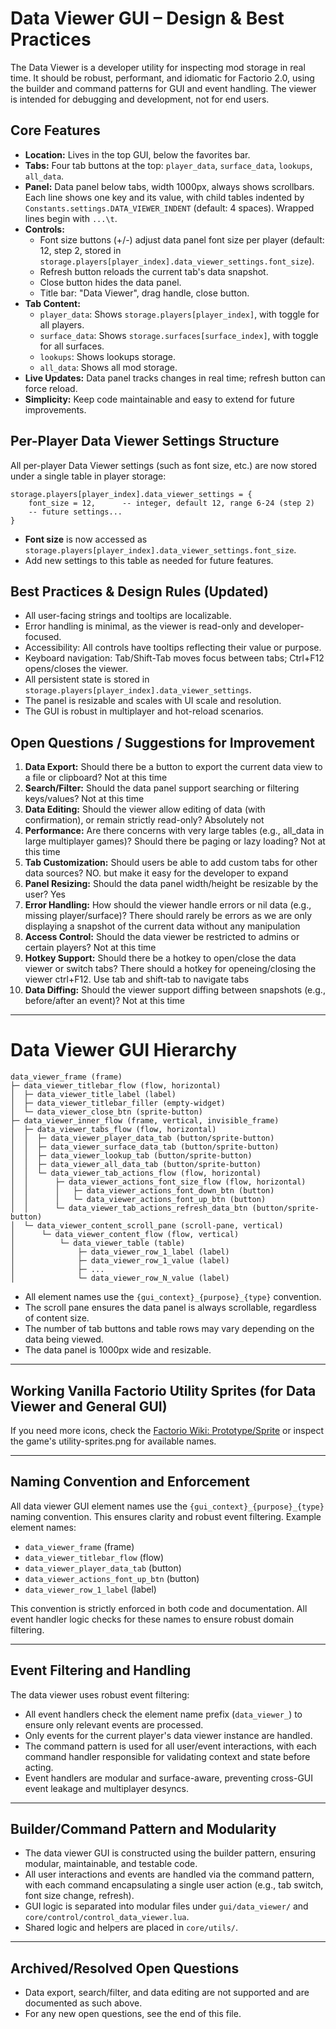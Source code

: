 # Data Viewer GUI – Design & Best Practices

The Data Viewer is a developer utility for inspecting mod storage in real time. It should be robust, performant, and idiomatic for Factorio 2.0, using the builder and command patterns for GUI and event handling. The viewer is intended for debugging and development, not for end users.

## Core Features
- **Location:** Lives in the top GUI, below the favorites bar.
- **Tabs:** Four tab buttons at the top: `player_data`, `surface_data`, `lookups`, `all_data`.
- **Panel:** Data panel below tabs, width 1000px, always shows scrollbars. Each line shows one key and its value, with child tables indented by `Constants.settings.DATA_VIEWER_INDENT` (default: 4 spaces). Wrapped lines begin with `...\t`.
- **Controls:**
  - Font size buttons (+/-) adjust data panel font size per player (default: 12, step 2, stored in `storage.players[player_index].data_viewer_settings.font_size`).
  - Refresh button reloads the current tab's data snapshot.
  - Close button hides the data panel.
  - Title bar: "Data Viewer", drag handle, close button.
- **Tab Content:**
  - `player_data`: Shows `storage.players[player_index]`, with toggle for all players.
  - `surface_data`: Shows `storage.surfaces[surface_index]`, with toggle for all surfaces.
  - `lookups`: Shows lookups storage.
  - `all_data`: Shows all mod storage.
- **Live Updates:** Data panel tracks changes in real time; refresh button can force reload.
- **Simplicity:** Keep code maintainable and easy to extend for future improvements.

## Per-Player Data Viewer Settings Structure

All per-player Data Viewer settings (such as font size, etc.) are now stored under a single table in player storage:

```
storage.players[player_index].data_viewer_settings = {
    font_size = 12,      -- integer, default 12, range 6-24 (step 2)
    -- future settings...
}
```

- **Font size** is now accessed as `storage.players[player_index].data_viewer_settings.font_size`.
- Add new settings to this table as needed for future features.

## Best Practices & Design Rules (Updated)

- All user-facing strings and tooltips are localizable.
- Error handling is minimal, as the viewer is read-only and developer-focused.
- Accessibility: All controls have tooltips reflecting their value or purpose.
- Keyboard navigation: Tab/Shift-Tab moves focus between tabs; Ctrl+F12 opens/closes the viewer.
- All persistent state is stored in `storage.players[player_index].data_viewer_settings`.
- The panel is resizable and scales with UI scale and resolution.
- The GUI is robust in multiplayer and hot-reload scenarios.

## Open Questions / Suggestions for Improvement

1. **Data Export:** Should there be a button to export the current data view to a file or clipboard?
Not at this time
2. **Search/Filter:** Should the data panel support searching or filtering keys/values?
Not at this time
3. **Data Editing:** Should the viewer allow editing of data (with confirmation), or remain strictly read-only?
Absolutely not
4. **Performance:** Are there concerns with very large tables (e.g., all_data in large multiplayer games)? Should there be paging or lazy loading?
Not at this time
5. **Tab Customization:** Should users be able to add custom tabs for other data sources?
NO. but make it easy for the developer to expand
6. **Panel Resizing:** Should the data panel width/height be resizable by the user?
Yes
7. **Error Handling:** How should the viewer handle errors or nil data (e.g., missing player/surface)?
There should rarely be errors as we are only displaying a snapshot of the current data without any manipulation
8. **Access Control:** Should the data viewer be restricted to admins or certain players?
Not at this time
9. **Hotkey Support:** Should there be a hotkey to open/close the data viewer or switch tabs?
There should a hotkey for openeing/closing the viewer ctrl+F12. Use tab and shift-tab to navigate tabs
10. **Data Diffing:** Should the viewer support diffing between snapshots (e.g., before/after an event)?
Not at this time

---

# Data Viewer GUI Hierarchy

```
data_viewer_frame (frame)
├─ data_viewer_titlebar_flow (flow, horizontal)
│  ├─ data_viewer_title_label (label)
│  ├─ data_viewer_titlebar_filler (empty-widget)
│  └─ data_viewer_close_btn (sprite-button)
├─ data_viewer_inner_flow (frame, vertical, invisible_frame)
│  ├─ data_viewer_tabs_flow (flow, horizontal)
│  │  ├─ data_viewer_player_data_tab (button/sprite-button)
│  │  ├─ data_viewer_surface_data_tab (button/sprite-button)
│  │  ├─ data_viewer_lookup_tab (button/sprite-button)
│  │  ├─ data_viewer_all_data_tab (button/sprite-button)
│  │  └─ data_viewer_tab_actions_flow (flow, horizontal)
│  │      ├─ data_viewer_actions_font_size_flow (flow, horizontal)
│  │      │   ├─ data_viewer_actions_font_down_btn (button)
│  │      │   └─ data_viewer_actions_font_up_btn (button)
│  │      └─ data_viewer_tab_actions_refresh_data_btn (button/sprite-button)
│  └─ data_viewer_content_scroll_pane (scroll-pane, vertical)
│      └─ data_viewer_content_flow (flow, vertical)
│          └─ data_viewer_table (table)
│              ├─ data_viewer_row_1_label (label)
│              ├─ data_viewer_row_1_value (label)
│              ├─ ...
│              └─ data_viewer_row_N_value (label)
```
- All element names use the `{gui_context}_{purpose}_{type}` convention.
- The scroll pane ensures the data panel is always scrollable, regardless of content size.
- The number of tab buttons and table rows may vary depending on the data being viewed.
- The data panel is 1000px wide and resizable.

---

<!--
The Data_Viewer:

This is a component to aid in debugging only. 
It's purpose is to provide the ability to view the state of the stored data at anytime.
The data viewer's gui should live in the top gui underneath the fave bar. it should have 4 buttons, acting as tabs at the top labeled "player_data", "surface_data", "lookups", "all_data"
Include another pair of buttons to increase the font size used for the data panel and update the data panel immediately upon any changes in this value. use a plus button minus button functionality for this. minus decrease the font size by one and the plus button increase the font-size by 1 for each click. use appropriate icons for these buttons. The default size sohuld be 12. This should be stored per player at storage.players[player_index].data_viewer_settings.font_size
There should be another button to "Refresh Data" the data on the top row off to the right. and another button to close the data panel. Use an appropriate icon to display this button and make "Refresh Data" to be the tooltip
Above all this should be a standard factorio title bar. The title is "Data Viewer" then a drag handle and finally a close button "X" to close the dialog

The data panel will be toggled by the data_panel_close button
the purpose of the data panel is to show the relevant data to what tab is selected in the top row
player_data will show the data from the current player -> storage.players[player_index] and there should be a way to toggle between the current player and all player data in the tab content display
surface_data will show the data from the current player -> storage.surfaces[surface_index] and there should be a way to toggle between the current player and all surface data in the tab content display
lookups will show the data for the lookups storage

when a tab is clicked, the viewer should load the snapshot of the current data appropriate to the selected tab, and should track it in the panel in realtime. Additionally, any data in the panel can be refreshed at any time by clicking on the refresh data button

display strategies will change as the mod develops and testing continues. Make the code super-maintainable and easy to navigate for future improvements

## Display Strategy
each line of data should only show one key and it value, which may be further broken down in to the child tables, etc. Once again each line should only show one key and it's value. show nil if nil. successive children should be indented by Constants.settings.DATA_VIEWER_INDENT or 4 (default) spaces 

Any wrapped lines should begin with "..." \t

implore scrollbars at all times to pan through the data. although the width should be a max amount of say 1000

the data panel should be 1000 wide.

the tabs and buttons specified should arrange horizontally in the top row of the gui.
the data panel sohuld be the same width and show below the tabs. Create a button handle the opening and closing of the data panel in the top row as well

keep things very simple as this only a dev utility
-->
## Working Vanilla Factorio Utility Sprites (for Data Viewer and General GUI)

If you need more icons, check the [Factorio Wiki: Prototype/Sprite](https://wiki.factorio.com/Prototype/Sprite#Sprites) or inspect the game's utility-sprites.png for available names.

---

## Naming Convention and Enforcement

All data viewer GUI element names use the `{gui_context}_{purpose}_{type}` naming convention. This ensures clarity and robust event filtering. Example element names:
- `data_viewer_frame` (frame)
- `data_viewer_titlebar_flow` (flow)
- `data_viewer_player_data_tab` (button)
- `data_viewer_actions_font_up_btn` (button)
- `data_viewer_row_1_label` (label)

This convention is strictly enforced in both code and documentation. All event handler logic checks for these names to ensure robust domain filtering.

---

## Event Filtering and Handling

The data viewer uses robust event filtering:
- All event handlers check the element name prefix (`data_viewer_`) to ensure only relevant events are processed.
- Only events for the current player's data viewer instance are handled.
- The command pattern is used for all user/event interactions, with each command handler responsible for validating context and state before acting.
- Event handlers are modular and surface-aware, preventing cross-GUI event leakage and multiplayer desyncs.

---

## Builder/Command Pattern and Modularity

- The data viewer GUI is constructed using the builder pattern, ensuring modular, maintainable, and testable code.
- All user interactions and events are handled via the command pattern, with each command encapsulating a single user action (e.g., tab switch, font size change, refresh).
- GUI logic is separated into modular files under `gui/data_viewer/` and `core/control/control_data_viewer.lua`.
- Shared logic and helpers are placed in `core/utils/`.

---

## Archived/Resolved Open Questions

- Data export, search/filter, and data editing are not supported and are documented as such above.
- For any new open questions, see the end of this file.
